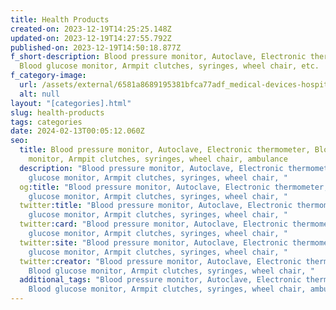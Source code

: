 ```yaml
---
title: Health Products
created-on: 2023-12-19T14:25:25.148Z
updated-on: 2023-12-19T14:27:55.792Z
published-on: 2023-12-19T14:50:18.877Z
f_short-description: Blood pressure monitor, Autoclave, Electronic thermometer,
  Blood glucose monitor, Armpit clutches, syringes, wheel chair, etc.
f_category-image:
  url: /assets/external/6581a8689195381bfca77adf_medical-devices-hospital.jpg
  alt: null
layout: "[categories].html"
slug: health-products
tags: categories
date: 2024-02-13T00:05:12.060Z
seo:
  title: Blood pressure monitor, Autoclave, Electronic thermometer, Blood glucose
    monitor, Armpit clutches, syringes, wheel chair, ambulance
  description: "Blood pressure monitor, Autoclave, Electronic thermometer, Blood
    glucose monitor, Armpit clutches, syringes, wheel chair, "
  og:title: "Blood pressure monitor, Autoclave, Electronic thermometer, Blood
    glucose monitor, Armpit clutches, syringes, wheel chair, "
  twitter:title: "Blood pressure monitor, Autoclave, Electronic thermometer, Blood
    glucose monitor, Armpit clutches, syringes, wheel chair, "
  twitter:card: "Blood pressure monitor, Autoclave, Electronic thermometer, Blood
    glucose monitor, Armpit clutches, syringes, wheel chair, "
  twitter:site: "Blood pressure monitor, Autoclave, Electronic thermometer, Blood
    glucose monitor, Armpit clutches, syringes, wheel chair, "
  twitter:creator: "Blood pressure monitor, Autoclave, Electronic thermometer,
    Blood glucose monitor, Armpit clutches, syringes, wheel chair, "
  additional_tags: "Blood pressure monitor, Autoclave, Electronic thermometer,
    Blood glucose monitor, Armpit clutches, syringes, wheel chair, ambulance "
---
```


